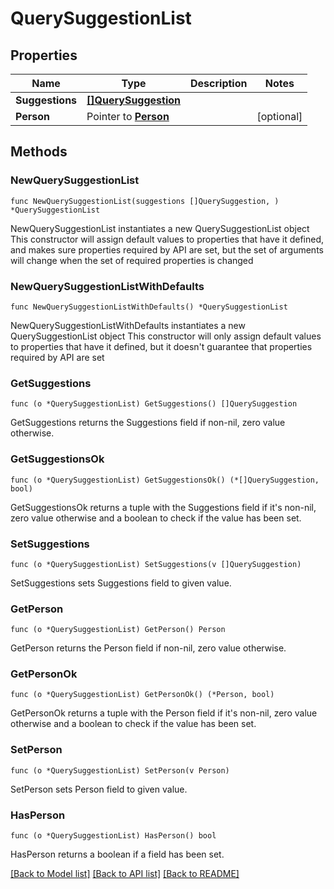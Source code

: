 # QuerySuggestionList

## Properties

Name | Type | Description | Notes
------------ | ------------- | ------------- | -------------
**Suggestions** | [**[]QuerySuggestion**](QuerySuggestion.md) |  | 
**Person** | Pointer to [**Person**](Person.md) |  | [optional] 

## Methods

### NewQuerySuggestionList

`func NewQuerySuggestionList(suggestions []QuerySuggestion, ) *QuerySuggestionList`

NewQuerySuggestionList instantiates a new QuerySuggestionList object
This constructor will assign default values to properties that have it defined,
and makes sure properties required by API are set, but the set of arguments
will change when the set of required properties is changed

### NewQuerySuggestionListWithDefaults

`func NewQuerySuggestionListWithDefaults() *QuerySuggestionList`

NewQuerySuggestionListWithDefaults instantiates a new QuerySuggestionList object
This constructor will only assign default values to properties that have it defined,
but it doesn't guarantee that properties required by API are set

### GetSuggestions

`func (o *QuerySuggestionList) GetSuggestions() []QuerySuggestion`

GetSuggestions returns the Suggestions field if non-nil, zero value otherwise.

### GetSuggestionsOk

`func (o *QuerySuggestionList) GetSuggestionsOk() (*[]QuerySuggestion, bool)`

GetSuggestionsOk returns a tuple with the Suggestions field if it's non-nil, zero value otherwise
and a boolean to check if the value has been set.

### SetSuggestions

`func (o *QuerySuggestionList) SetSuggestions(v []QuerySuggestion)`

SetSuggestions sets Suggestions field to given value.


### GetPerson

`func (o *QuerySuggestionList) GetPerson() Person`

GetPerson returns the Person field if non-nil, zero value otherwise.

### GetPersonOk

`func (o *QuerySuggestionList) GetPersonOk() (*Person, bool)`

GetPersonOk returns a tuple with the Person field if it's non-nil, zero value otherwise
and a boolean to check if the value has been set.

### SetPerson

`func (o *QuerySuggestionList) SetPerson(v Person)`

SetPerson sets Person field to given value.

### HasPerson

`func (o *QuerySuggestionList) HasPerson() bool`

HasPerson returns a boolean if a field has been set.


[[Back to Model list]](../README.md#documentation-for-models) [[Back to API list]](../README.md#documentation-for-api-endpoints) [[Back to README]](../README.md)


